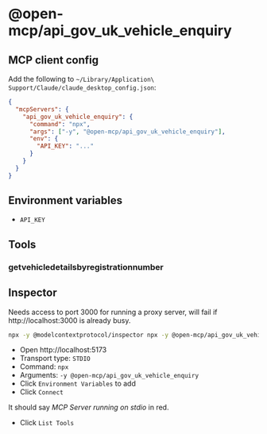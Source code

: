 # @open-mcp/api_gov_uk_vehicle_enquiry

## MCP client config

Add the following to `~/Library/Application\ Support/Claude/claude_desktop_config.json`:

```json
{
  "mcpServers": {
    "api_gov_uk_vehicle_enquiry": {
      "command": "npx",
      "args": ["-y", "@open-mcp/api_gov_uk_vehicle_enquiry"],
      "env": {
        "API_KEY": "..."
      }
    }
  }
}
```

## Environment variables

- `API_KEY`

## Tools

### getvehicledetailsbyregistrationnumber

## Inspector

Needs access to port 3000 for running a proxy server, will fail if http://localhost:3000 is already busy.

```bash
npx -y @modelcontextprotocol/inspector npx -y @open-mcp/api_gov_uk_vehicle_enquiry
```

- Open http://localhost:5173
- Transport type: `STDIO`
- Command: `npx`
- Arguments: `-y @open-mcp/api_gov_uk_vehicle_enquiry`
- Click `Environment Variables` to add
- Click `Connect`

It should say _MCP Server running on stdio_ in red.

- Click `List Tools`
